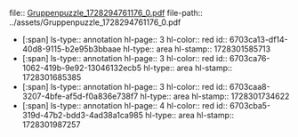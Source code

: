 file:: [Gruppenpuzzle_1728294761176_0.pdf](../assets/Gruppenpuzzle_1728294761176_0.pdf)
file-path:: ../assets/Gruppenpuzzle_1728294761176_0.pdf

- [:span]
  ls-type:: annotation
  hl-page:: 3
  hl-color:: red
  id:: 6703ca13-df14-40d8-9115-b2e95b3bbaae
  hl-type:: area
  hl-stamp:: 1728301585713
- [:span]
  ls-type:: annotation
  hl-page:: 3
  hl-color:: red
  id:: 6703ca76-1062-419b-9e92-13046132ecb5
  hl-type:: area
  hl-stamp:: 1728301685385
- [:span]
  ls-type:: annotation
  hl-page:: 3
  hl-color:: red
  id:: 6703caa8-3207-4bfe-af5d-f0a836e738f7
  hl-type:: area
  hl-stamp:: 1728301734622
- [:span]
  ls-type:: annotation
  hl-page:: 4
  hl-color:: red
  id:: 6703cba5-319d-47b2-bdd3-4ad38a1ca985
  hl-type:: area
  hl-stamp:: 1728301987257